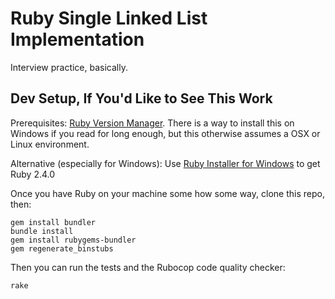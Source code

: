 # Ruby Single Linked List Implementation

Interview practice, basically.

## Dev Setup, If You'd Like to See This Work

Prerequisites: [Ruby Version Manager](https://rvm.io/rvm/install). There is a way to install this on Windows if you read for long enough, but this otherwise assumes a OSX or Linux environment.

Alternative (especially for Windows): Use [Ruby Installer for Windows](http://rubyinstaller.org/downloads/) to get Ruby 2.4.0

Once you have Ruby on your machine some how some way, clone this repo, then:

```
gem install bundler
bundle install
gem install rubygems-bundler
gem regenerate_binstubs
```

Then you can run the tests and the Rubocop code quality checker:

```
rake
```
